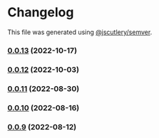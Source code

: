 # Changelog

This file was generated using [@jscutlery/semver](https://github.com/jscutlery/semver).

### [0.0.13](https://github.com/HausDAO/daohaus-monorepo/compare/daohaus-connect-feature@0.0.12...daohaus-connect-feature@0.0.13) (2022-10-17)

### [0.0.12](https://github.com/HausDAO/daohaus-monorepo/compare/daohaus-connect-feature@0.0.11...daohaus-connect-feature@0.0.12) (2022-10-03)

### [0.0.11](https://github.com/HausDAO/daohaus-monorepo/compare/daohaus-connect-feature@0.0.10...daohaus-connect-feature@0.0.11) (2022-08-30)

### [0.0.10](https://github.com/HausDAO/daohaus-monorepo/compare/daohaus-connect-feature@0.0.9...daohaus-connect-feature@0.0.10) (2022-08-16)

### [0.0.9](https://github.com/HausDAO/daohaus-monorepo/compare/daohaus-connect-feature@0.0.8...daohaus-connect-feature@0.0.9) (2022-08-12)
